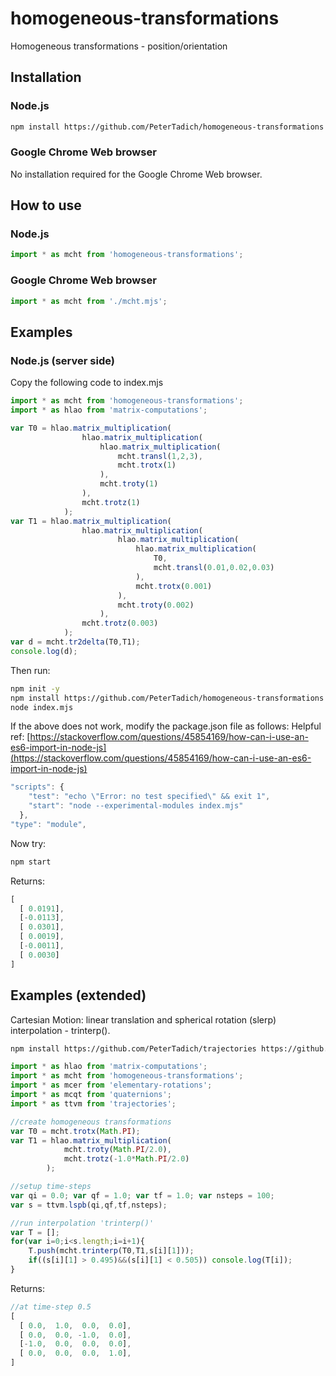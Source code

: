 # homogeneous-transformations
Homogeneous transformations - position/orientation

## Installation

### Node.js

```bash
npm install https://github.com/PeterTadich/homogeneous-transformations
```

### Google Chrome Web browser

No installation required for the Google Chrome Web browser.

## How to use

### Node.js

```js
import * as mcht from 'homogeneous-transformations';
```

### Google Chrome Web browser

```js
import * as mcht from './mcht.mjs';
```

## Examples

### Node.js (server side)

Copy the following code to index.mjs

```js
import * as mcht from 'homogeneous-transformations';
import * as hlao from 'matrix-computations';

var T0 = hlao.matrix_multiplication(
                hlao.matrix_multiplication(
                    hlao.matrix_multiplication(
                        mcht.transl(1,2,3),
                        mcht.trotx(1)
                    ),
                    mcht.troty(1)
                ),
                mcht.trotz(1)
            );
var T1 = hlao.matrix_multiplication(
                hlao.matrix_multiplication(
                        hlao.matrix_multiplication(
                            hlao.matrix_multiplication(
                                T0,
                                mcht.transl(0.01,0.02,0.03)
                            ),
                            mcht.trotx(0.001)
                        ),
                        mcht.troty(0.002)
                    ),
                mcht.trotz(0.003)
            );
var d = mcht.tr2delta(T0,T1);
console.log(d);
```

Then run:

```bash
npm init -y
npm install https://github.com/PeterTadich/homogeneous-transformations
node index.mjs
```

If the above does not work, modify the package.json file as follows:
Helpful ref: [https://stackoverflow.com/questions/45854169/how-can-i-use-an-es6-import-in-node-js](https://stackoverflow.com/questions/45854169/how-can-i-use-an-es6-import-in-node-js)

```js
"scripts": {
    "test": "echo \"Error: no test specified\" && exit 1",
    "start": "node --experimental-modules index.mjs"
  },
"type": "module",
```

Now try:

```bash
npm start
```

Returns:

```js
[
  [ 0.0191],
  [-0.0113],
  [ 0.0301],
  [ 0.0019],
  [-0.0011],
  [ 0.0030]
]
```

## Examples (extended)

Cartesian Motion: linear translation and spherical rotation (slerp) interpolation - trinterp().

```bash
npm install https://github.com/PeterTadich/trajectories https://github.com/PeterTadich/homogeneous-transformations
```

```js
import * as hlao from 'matrix-computations';
import * as mcht from 'homogeneous-transformations';
import * as mcer from 'elementary-rotations';
import * as mcqt from 'quaternions';
import * as ttvm from 'trajectories';

//create homogeneous transformations
var T0 = mcht.trotx(Math.PI);
var T1 = hlao.matrix_multiplication(
            mcht.troty(Math.PI/2.0),
            mcht.trotz(-1.0*Math.PI/2.0)
        );

//setup time-steps
var qi = 0.0; var qf = 1.0; var tf = 1.0; var nsteps = 100; 
var s = ttvm.lspb(qi,qf,tf,nsteps);

//run interpolation 'trinterp()'
var T = [];
for(var i=0;i<s.length;i=i+1){
    T.push(mcht.trinterp(T0,T1,s[i][1]));
    if((s[i][1] > 0.495)&&(s[i][1] < 0.505)) console.log(T[i]);
}
```

Returns:

```js
//at time-step 0.5
[
  [ 0.0,  1.0,  0.0,  0.0],
  [ 0.0,  0.0, -1.0,  0.0],
  [-1.0,  0.0,  0.0,  0.0],
  [ 0.0,  0.0,  0.0,  1.0],
]
```